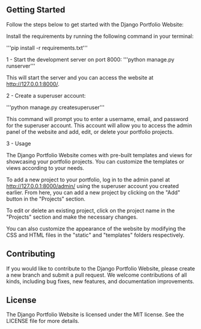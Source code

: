 
## Getting Started
Follow the steps below to get started with the Django Portfolio Website:

Install the requirements by running the following command in your terminal:

'''pip install -r requirements.txt'''

1 - Start the development server on port 8000:
'''python manage.py runserver'''

This will start the server and you can access the website at http://127.0.0.1:8000/.

2 - Create a superuser account:

'''python manage.py createsuperuser'''

This command will prompt you to enter a username, email, and password for the superuser account. This account will allow you to access the admin panel of the website and add, edit, or delete your portfolio projects.

3 - Usage

The Django Portfolio Website comes with pre-built templates and views for showcasing your portfolio projects. You can customize the templates or views according to your needs.

To add a new project to your portfolio, log in to the admin panel at http://127.0.0.1:8000/admin/ using the superuser account you created earlier. From here, you can add a new project by clicking on the "Add" button in the "Projects" section.

To edit or delete an existing project, click on the project name in the "Projects" section and make the necessary changes.





You can also customize the appearance of the website by modifying the CSS and HTML files in the "static" and "templates" folders respectively.

## Contributing
If you would like to contribute to the Django Portfolio Website, please create a new branch and submit a pull request. We welcome contributions of all kinds, including bug fixes, new features, and documentation improvements.

## License
The Django Portfolio Website is licensed under the MIT license. See the LICENSE file for more details.